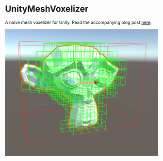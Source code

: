 # UnityMeshVoxelizer
A naive mesh voxelizer for Unity. Read the accompanying blog post [here](https://bronsonzgeb.com/?p=363).

![Example](https://github.com/bzgeb/UnityMeshVoxelizer/blob/main/Screenshots/VoxelizedMeshInUnity.png)
